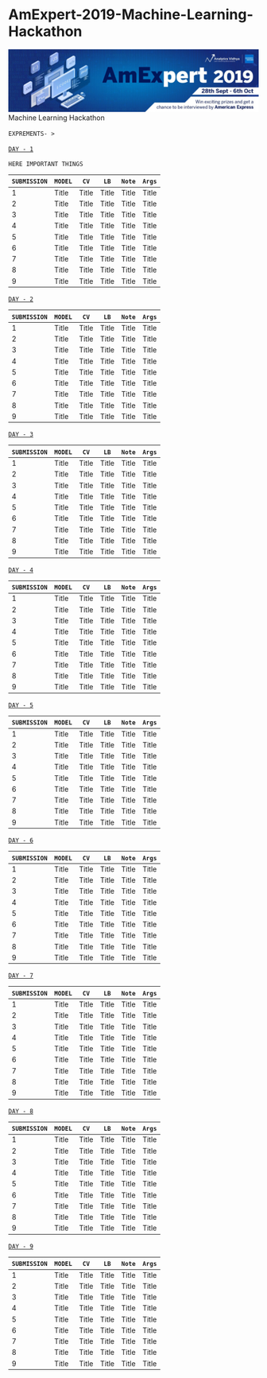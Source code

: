 # AmExpert-2019-Machine-Learning-Hackathon
![](./img.png)
 Machine Learning Hackathon
 
 `EXPREMENTS- > `
 
 
 [`DAY - 1`](./Day-1)
 
 ```
 HERE IMPORTANT THINGS
 ```
 
| `SUBMISSION`  | `MODEL`  | `CV`  | `LB` |`Note`|`Args`|
| ----------- | ----------- |----------- |----------- |----------- |----------- |
| 1      | Title       |Title       |Title       |Title       |Title       |
| 2      | Title       |Title       |Title       |Title       |Title       |
| 3      | Title       |Title       |Title       |Title       |Title       |
| 4      | Title       |Title       |Title       |Title       |Title       |
| 5      | Title       |Title       |Title       |Title       |Title       |
| 6      | Title       |Title       |Title       |Title       |Title       |
| 7      | Title       |Title       |Title       |Title       |Title       |
| 8      | Title       |Title       |Title       |Title       |Title       |
| 9      | Title       |Title       |Title       |Title       |Title       |


 [`DAY - 2`](./Day-2)
 
| `SUBMISSION`  | `MODEL`  | `CV`  | `LB` |`Note`|`Args`|
| ----------- | ----------- |----------- |----------- |----------- |----------- |
| 1      | Title       |Title       |Title       |Title       |Title       |
| 2      | Title       |Title       |Title       |Title       |Title       |
| 3      | Title       |Title       |Title       |Title       |Title       |
| 4      | Title       |Title       |Title       |Title       |Title       |
| 5      | Title       |Title       |Title       |Title       |Title       |
| 6      | Title       |Title       |Title       |Title       |Title       |
| 7      | Title       |Title       |Title       |Title       |Title       |
| 8      | Title       |Title       |Title       |Title       |Title       |
| 9      | Title       |Title       |Title       |Title       |Title       |


 [`DAY - 3`](./Day-3)
 
| `SUBMISSION`  | `MODEL`  | `CV`  | `LB` |`Note`|`Args`|
| ----------- | ----------- |----------- |----------- |----------- |----------- |
| 1      | Title       |Title       |Title       |Title       |Title       |
| 2      | Title       |Title       |Title       |Title       |Title       |
| 3      | Title       |Title       |Title       |Title       |Title       |
| 4      | Title       |Title       |Title       |Title       |Title       |
| 5      | Title       |Title       |Title       |Title       |Title       |
| 6      | Title       |Title       |Title       |Title       |Title       |
| 7      | Title       |Title       |Title       |Title       |Title       |
| 8      | Title       |Title       |Title       |Title       |Title       |
| 9      | Title       |Title       |Title       |Title       |Title       |


 [`DAY - 4`](./Day-4)
 
| `SUBMISSION`  | `MODEL`  | `CV`  | `LB` |`Note`|`Args`|
| ----------- | ----------- |----------- |----------- |----------- |----------- |
| 1      | Title       |Title       |Title       |Title       |Title       |
| 2      | Title       |Title       |Title       |Title       |Title       |
| 3      | Title       |Title       |Title       |Title       |Title       |
| 4      | Title       |Title       |Title       |Title       |Title       |
| 5      | Title       |Title       |Title       |Title       |Title       |
| 6      | Title       |Title       |Title       |Title       |Title       |
| 7      | Title       |Title       |Title       |Title       |Title       |
| 8      | Title       |Title       |Title       |Title       |Title       |
| 9      | Title       |Title       |Title       |Title       |Title       |


 [`DAY - 5`](./Day-5)
 
| `SUBMISSION`  | `MODEL`  | `CV`  | `LB` |`Note`|`Args`|
| ----------- | ----------- |----------- |----------- |----------- |----------- |
| 1      | Title       |Title       |Title       |Title       |Title       |
| 2      | Title       |Title       |Title       |Title       |Title       |
| 3      | Title       |Title       |Title       |Title       |Title       |
| 4      | Title       |Title       |Title       |Title       |Title       |
| 5      | Title       |Title       |Title       |Title       |Title       |
| 6      | Title       |Title       |Title       |Title       |Title       |
| 7      | Title       |Title       |Title       |Title       |Title       |
| 8      | Title       |Title       |Title       |Title       |Title       |
| 9      | Title       |Title       |Title       |Title       |Title       |


 [`DAY - 6`](./Day-6)
 
| `SUBMISSION`  | `MODEL`  | `CV`  | `LB` |`Note`|`Args`|
| ----------- | ----------- |----------- |----------- |----------- |----------- |
| 1      | Title       |Title       |Title       |Title       |Title       |
| 2      | Title       |Title       |Title       |Title       |Title       |
| 3      | Title       |Title       |Title       |Title       |Title       |
| 4      | Title       |Title       |Title       |Title       |Title       |
| 5      | Title       |Title       |Title       |Title       |Title       |
| 6      | Title       |Title       |Title       |Title       |Title       |
| 7      | Title       |Title       |Title       |Title       |Title       |
| 8      | Title       |Title       |Title       |Title       |Title       |
| 9      | Title       |Title       |Title       |Title       |Title       |


 [`DAY - 7`](./Day-7)
 
| `SUBMISSION`  | `MODEL`  | `CV`  | `LB` |`Note`|`Args`|
| ----------- | ----------- |----------- |----------- |----------- |----------- |
| 1      | Title       |Title       |Title       |Title       |Title       |
| 2      | Title       |Title       |Title       |Title       |Title       |
| 3      | Title       |Title       |Title       |Title       |Title       |
| 4      | Title       |Title       |Title       |Title       |Title       |
| 5      | Title       |Title       |Title       |Title       |Title       |
| 6      | Title       |Title       |Title       |Title       |Title       |
| 7      | Title       |Title       |Title       |Title       |Title       |
| 8      | Title       |Title       |Title       |Title       |Title       |
| 9      | Title       |Title       |Title       |Title       |Title       |


 [`DAY - 8`](./Day-8)
 
| `SUBMISSION`  | `MODEL`  | `CV`  | `LB` |`Note`|`Args`|
| ----------- | ----------- |----------- |----------- |----------- |----------- |
| 1      | Title       |Title       |Title       |Title       |Title       |
| 2      | Title       |Title       |Title       |Title       |Title       |
| 3      | Title       |Title       |Title       |Title       |Title       |
| 4      | Title       |Title       |Title       |Title       |Title       |
| 5      | Title       |Title       |Title       |Title       |Title       |
| 6      | Title       |Title       |Title       |Title       |Title       |
| 7      | Title       |Title       |Title       |Title       |Title       |
| 8      | Title       |Title       |Title       |Title       |Title       |
| 9      | Title       |Title       |Title       |Title       |Title       |


 [`DAY - 9`](./Day-9)
 
| `SUBMISSION`  | `MODEL`  | `CV`  | `LB` |`Note`|`Args`|
| ----------- | ----------- |----------- |----------- |----------- |----------- |
| 1      | Title       |Title       |Title       |Title       |Title       |
| 2      | Title       |Title       |Title       |Title       |Title       |
| 3      | Title       |Title       |Title       |Title       |Title       |
| 4      | Title       |Title       |Title       |Title       |Title       |
| 5      | Title       |Title       |Title       |Title       |Title       |
| 6      | Title       |Title       |Title       |Title       |Title       |
| 7      | Title       |Title       |Title       |Title       |Title       |
| 8      | Title       |Title       |Title       |Title       |Title       |
| 9      | Title       |Title       |Title       |Title       |Title       |

